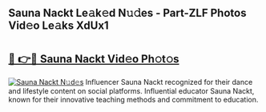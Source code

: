 ## Sauna Nackt Le𝚊k𝚎d N𝚞𝚍es - Part-ZLF Photos Vid𝚎o Le𝚊ks XdUx1

# <h2><a href="http://fb1dqfh.evod.top/?m=Sauna+Nackt">🔗 👉🔴 Sauna Nackt Vid𝚎o Ph𝚘t𝚘s</a></h2>

[![Sauna Nackt N𝚞d𝚎s](https://i.imgur.com/8V9OHl7.gif)](http://fb1dqfh.evod.top/?m=Sauna+Nackt)
Influencer Sauna Nackt recognized for their dance and lifestyle content on social platforms. Influential educator Sauna Nackt, known for their innovative teaching methods and commitment to education. 

